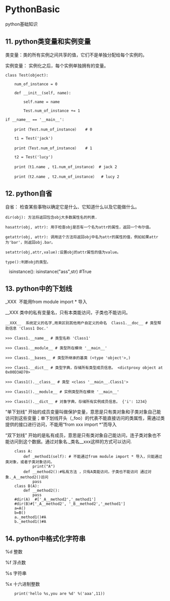 # PythonBasic
python基础知识
## 11. python类变量和实例变量
类变量：类的所有实例之间共享的值，它们不是单独分配给每个实例的。

实例变量： 实例化之后，每个实例单独拥有的变量。

    class Test(object):  
    
        num_of_instance = 0
        
        def __init__(self, name):
        
            self.name = name  
              
            Test.num_of_instance += 1  

    if __name__ == '__main__':  
          
        print（Test.num_of_instance）   # 0
          
        t1 = Test('jack')  
          
        print（Test.num_of_instance）   # 1
          
        t2 = Test('lucy')  
          
        print（t1.name , t1.num_of_instance） # jack 2
          
        print（t2.name , t2.num_of_instance）  # lucy 2
## 12. python自省
自省： 检查某些事物以确定它是什么、它知道什么以及它能做什么。

    dir(obj): 方法将返回包含obj大多数属性名的列表.

    hasattr(obj, attr): 用于检查obj是否有一个名为attr的属性，返回一个布尔值。

    getattr(obj, attr): 调用这个方法将返回obj中名为attr的属性的值，例如如果attr为'bar'，则返回obj.bar。

    setattr(obj,attr,value):设置obj的attr属性的值为value。

    type():判断obj的类型。

    isinstance():  isinstance("ass",str) #True
## 13. python中的下划线
_XXX  不能用from module import * 导入

__XXX  类中的私有变量名，只有本类能访问，子类也不能访问。

    __XXX__  系统定义的名字,用来区别其他用户自定义的命名  Class1.__doc__ # 类型帮助信息 'Class1 Doc.' 
    
    >>> Class1.__name__ # 类型名称 'Class1' 
    
    >>> Class1.__module__ # 类型所在模块 '__main__' 
    
    >>> Class1.__bases__ # 类型所继承的基类 (<type 'object'>,) 
    
    >>> Class1.__dict__ # 类型字典，存储所有类型成员信息。 <dictproxy object at 0x00D3AD70> 
    
    >>> Class1().__class__ # 类型 <class '__main__.Class1'> 
    
    >>> Class1().__module__ # 实例类型所在模块 '__main__'
    
    >>> Class1().__dict__ # 对象字典，存储所有实例成员信息。 {'i': 1234}


“单下划线” 开始的成员变量叫做保护变量，意思是只有类对象和子类对象自己能访问到这些变量；单下划线开头（_foo）的代表不能直接访问的类属性，需通过类提供的接口进行访问，不能用“from xxx import *”而导入

“双下划线” 开始的是私有成员，意思是只有类对象自己能访问，连子类对象也不能访问到这个数据。通过对象名._类名__xxx这样的方式可以访问.

        class A:
            def _method1(self): # 不能通过from module import * 导入，只能通过类对象，或者子类对象访问。
                print("A")
            def __method2():#私有方法 ，只有A类能访问，子类也不能访问 通过对象._A__method2()访问
                pass
        class B(A):
            def __method2():
                pass
        #dir(A)  #['_A__method2','_method1']
        #dir(B)#['_A__method2', '_B__method2','_method1']
        a=A()
        b=B()
        a._method1()#A
        b._method1()#A
## 14. python中格式化字符串
%d 整数

%f 浮点数

%s 字符串

%x 十六进制整数

        print('hello %s,you are %d' %('aaa',11))
